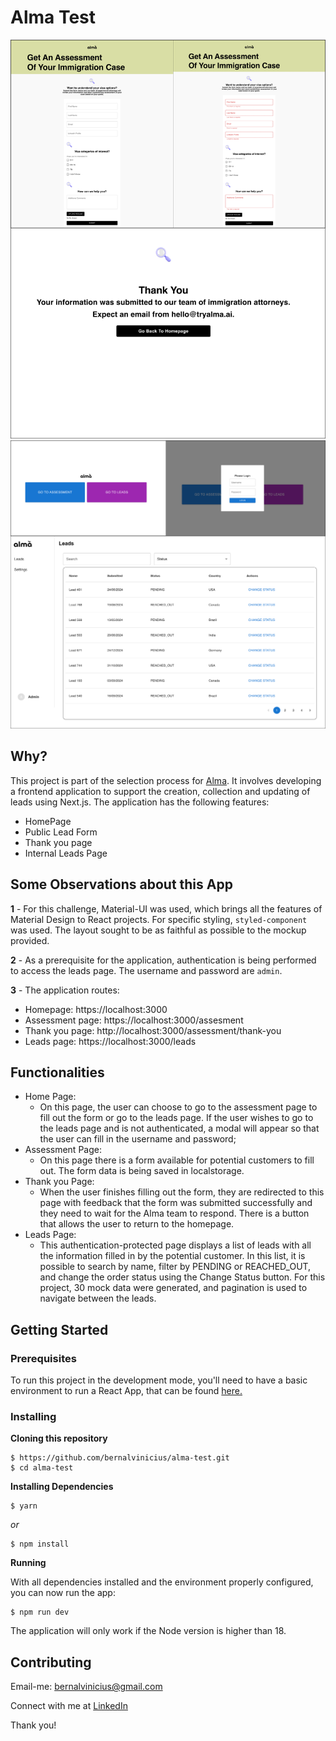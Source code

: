 # Alma Test

![Preview-Screens](https://raw.githubusercontent.com/bernalvinicius/alma-test/refs/heads/main/public/image1.png)
![Preview-Screens](https://raw.githubusercontent.com/bernalvinicius/alma-test/refs/heads/main/public/image2.png)

## Why?

This project is part of the selection process for [Alma](https://www.tryalma.ai/). It involves developing a frontend application to support the creation, collection and updating of leads using Next.js. The application has the following features:

- HomePage
- Public Lead Form
- Thank you page
- Internal Leads Page

## Some Observations about this App

**1** - For this challenge, Material-UI was used, which brings all the features of Material Design to React projects. For specific styling, `styled-component` was used. The layout sought to be as faithful as possible to the mockup provided.

**2** - As a prerequisite for the application, authentication is being performed to access the leads page. The username and password are `admin`.

**3** - The application routes:

- Homepage: https://localhost:3000
- Assessment page: https://localhost:3000/assesment
- Thank you page: http://localhost:3000/assessment/thank-you
- Leads page: https://localhost:3000/leads

## Functionalities

- Home Page:
  - On this page, the user can choose to go to the assessment page to fill out the form or go to the leads page. If the user wishes to go to the leads page and is not authenticated, a modal will appear so that the user can fill in the username and password;
- Assessment Page:
  - On this page there is a form available for potential customers to fill out. The form data is being saved in localstorage.
- Thank you Page:
  - When the user finishes filling out the form, they are redirected to this page with feedback that the form was submitted successfully and they need to wait for the Alma team to respond. There is a button that allows the user to return to the homepage.
- Leads Page:
  - This authentication-protected page displays a list of leads with all the information filled in by the potential customer. In this list, it is possible to search by name, filter by PENDING or REACHED_OUT, and change the order status using the Change Status button. For this project, 30 mock data were generated, and pagination is used to navigate between the leads.

## Getting Started

### Prerequisites

To run this project in the development mode, you'll need to have a basic environment to run a React App, that can be found [here.](https://reactjs.org/docs/getting-started.html)

### Installing

**Cloning this repository**

```
$ https://github.com/bernalvinicius/alma-test.git
$ cd alma-test
```

**Installing Dependencies**

```
$ yarn
```

_or_

```
$ npm install
```

**Running**

With all dependencies installed and the environment properly configured, you can now run the app:

```
$ npm run dev
```

The application will only work if the Node version is higher than 18.

## Contributing

Email-me: bernalvinicius@gmail.com

Connect with me at [LinkedIn](https://www.linkedin.com/in/vin%C3%ADcius-de-arruda-bernal/)

Thank you!
